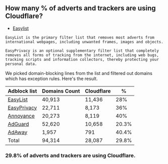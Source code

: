 ## How many % of adverts and trackers are using Cloudflare?


- [Easylist](https://web.archive.org/web/20210516110248/https://easylist.to/)
```
EasyList is the primary filter list that removes most adverts from international webpages, including unwanted frames, images and objects.

EasyPrivacy is an optional supplementary filter list that completely removes all forms of tracking from the internet, including web bugs, tracking scripts and information collectors, thereby protecting your personal data.
```


We picked domain-blocking lines from the list and filtered out domains which has exception rules.
Here's the result.


| Adblock list | Domains Count | Cloudflare | % |
| --- | --- | --- | --- |
| [EasyList](https://easylist.to/easylist/easylist.txt) | 40,913 | 11,436 | 28% |
| [EasyPrivacy](https://easylist.to/easylist/easyprivacy.txt) | 22,711 | 8,173 | 36% |
| [Annoyance](https://secure.fanboy.co.nz/fanboy-annoyance.txt) | 20,273 | 8,119 | 40% |
| [AdGuard](https://adguardteam.github.io/AdGuardSDNSFilter/Filters/filter.txt) | 52,620 | 10,658 | 20.3% |
| [AdAway](https://raw.githubusercontent.com/AdAway/adaway.github.io/master/hosts.txt) | 1,957 | 791 | 40.4% |
| Total | 94,314 | 28,087 | 29.8% |


### 29.8% of adverts and trackers are using Cloudflare.